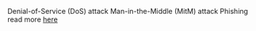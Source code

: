 Denial-of-Service (DoS) attack
Man-in-the-Middle (MitM) attack 
Phishing
read more [here](https://www.kaspersky.com/blog/fairy-tales-red-hood/28707/)
